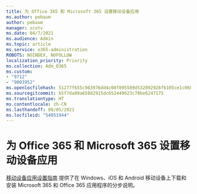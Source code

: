 ```yaml
---
title: 为 Office 365 和 Microsoft 365 设置移动设备应用
ms.author: pebaum
author: pebaum
manager: scotv
ms.date: 04/7/2021
ms.audience: Admin
ms.topic: article
ms.service: o365-administration
ROBOTS: NOINDEX, NOFOLLOW
localization_priority: Priority
ms.collection: Adm_O365
ms.custom:
- "9712"
- "9003952"
ms.openlocfilehash: 51277f655c963976dd4c00f895589d532092926f6105ce1c060bd33be9df6f94
ms.sourcegitcommit: b5f7da89a650d2915dc652449623c78be6247175
ms.translationtype: HT
ms.contentlocale: zh-CN
ms.lasthandoff: 08/05/2021
ms.locfileid: "54051944"
---
```

# <a name="set-up-mobile-apps-for-office-365-and-microsoft-365"></a>为 Office 365 和 Microsoft 365 设置移动设备应用

[移动设备应用设置指南](https://go.microsoft.com/fwlink/?linkid=2142115) 提供了在 Windows、iOS 和 Android 移动设备上下载和安装 Microsoft 365 和 Office 365 应用程序的分步说明。